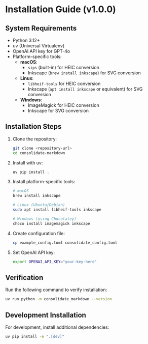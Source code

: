 # Installation Guide (v1.0.0)

## System Requirements
- Python 3.12+
- uv (Universal Virtualenv)
- OpenAI API key for GPT-4o
- Platform-specific tools:
  - **macOS**:
    - `sips` (built-in) for HEIC conversion
    - Inkscape (`brew install inkscape`) for SVG conversion
  - **Linux**:
    - `libheif-tools` for HEIC conversion
    - Inkscape (`apt install inkscape` or equivalent) for SVG conversion
  - **Windows**:
    - ImageMagick for HEIC conversion
    - Inkscape for SVG conversion

## Installation Steps
1. Clone the repository:
   ```bash
   git clone <repository-url>
   cd consolidate-markdown
   ```

2. Install with uv:
   ```bash
   uv pip install .
   ```

3. Install platform-specific tools:
   ```bash
   # macOS
   brew install inkscape

   # Linux (Ubuntu/Debian)
   sudo apt install libheif-tools inkscape

   # Windows (using Chocolatey)
   choco install imagemagick inkscape
   ```

4. Create configuration file:
   ```bash
   cp example_config.toml consolidate_config.toml
   ```

5. Set OpenAI API key:
   ```bash
   export OPENAI_API_KEY="your-key-here"
   ```

## Verification
Run the following command to verify installation:
```bash
uv run python -m consolidate_markdown --version
```

## Development Installation
For development, install additional dependencies:
```bash
uv pip install -e ".[dev]"
   ```
